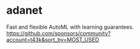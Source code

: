 # adanet
Fast and flexible AutoML with learning guarantees.
https://github.com/sponsors/community?account=t43k&sort_by=MOST_USED
